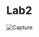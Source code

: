 # Lab2


![Capture](https://user-images.githubusercontent.com/63107268/231783169-6a0ae16b-aee2-43b3-a280-f1bb3e6013bb.PNG)
